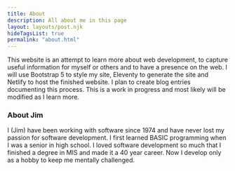 ```yaml
---
title: About
description: All about me in this page
layout: layouts/post.njk
hideTagsList: true
permalink: "about.html"
---
```




This website is an attempt to learn more about web development, to capture useful information for myself or others and to have a presence on the web.  I will use Bootstrap 5 to style my site, Eleventy to generate the site and Netlify to host the finished website.  I plan to create blog entries documenting this process.  This is a work in progress and most likely will be modified as I learn more.

### About Jim
I (Jim) have been working with software since 1974 and have never lost my  passion for software development.  I first learned BASIC programming when I was a senior in high school.  I loved software development so much that I finished a degree in MIS and made it a 40 year career.  Now I develop only as a hobby to keep me mentally challenged. 